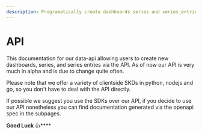 ```yaml
---
description: Programatically create dashboards series and series_entries
---
```


# API

This documentation for our data-api allowing users to create new dashboards, series, and series entries via the API. As of now our API is very much in alpha and is due to change quite often.

Please note that we offer a variety of clientside SKDs in python, nodejs and go, so you don't have to deal with the API directly.

If possible we suggest you use the SDKs over our API, if you decide to use our API nonetheless you can find documentation generated via the openapi spec in the subpages.



**Good Luck** :thumbsup:****
